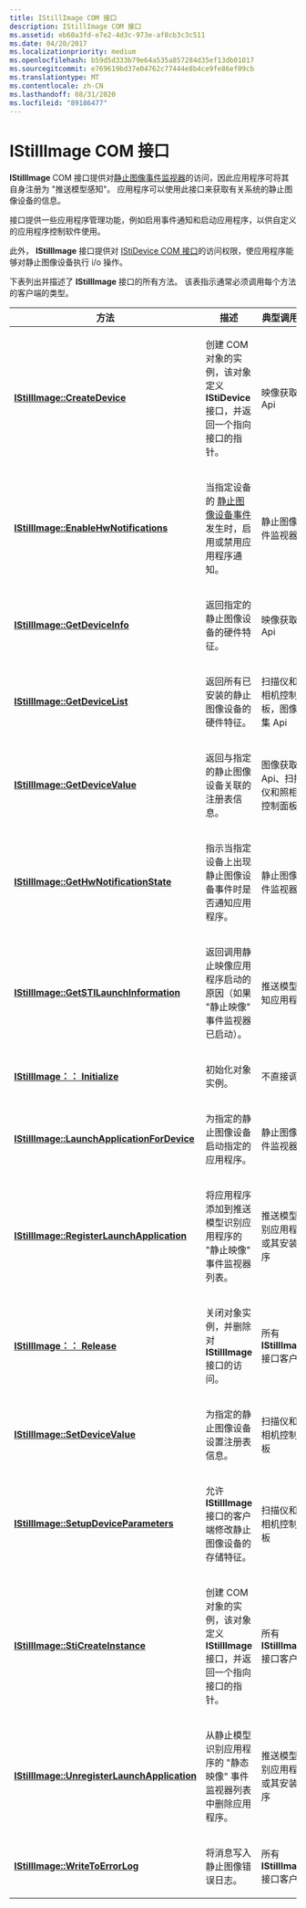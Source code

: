 ```yaml
---
title: IStillImage COM 接口
description: IStillImage COM 接口
ms.assetid: eb60a3fd-e7e2-4d3c-973e-af8cb3c3c511
ms.date: 04/20/2017
ms.localizationpriority: medium
ms.openlocfilehash: b59d5d333b79e64a535a857284d35ef13db01017
ms.sourcegitcommit: e769619bd37e04762c77444e8b4ce9fe86ef09cb
ms.translationtype: MT
ms.contentlocale: zh-CN
ms.lasthandoff: 08/31/2020
ms.locfileid: "89186477"
---
```

# <a name="istillimage-com-interface"></a>IStillImage COM 接口





**IStillImage** COM 接口提供对[静止图像事件监视器](overview-of-sti-components.md#ddk-still-image-event-monitor-si)的访问，因此应用程序可将其自身注册为 "推送模型感知"。 应用程序可以使用此接口来获取有关系统的静止图像设备的信息。

接口提供一些应用程序管理功能，例如启用事件通知和启动应用程序，以供自定义的应用程序控制软件使用。

此外， **IStillImage** 接口提供对 [IStiDevice COM 接口](istidevice-com-interface.md)的访问权限，使应用程序能够对静止图像设备执行 i/o 操作。

下表列出并描述了 **IStillImage** 接口的所有方法。 该表指示通常必须调用每个方法的客户端的类型。

<table>
<colgroup>
<col width="33%" />
<col width="33%" />
<col width="33%" />
</colgroup>
<thead>
<tr class="header">
<th>方法</th>
<th>描述</th>
<th>典型调用方</th>
</tr>
</thead>
<tbody>
<tr class="odd">
<td><p><a href="https://docs.microsoft.com/previous-versions/windows/hardware/drivers/ff543778(v=vs.85)" data-raw-source="[&lt;strong&gt;IStillImage::CreateDevice&lt;/strong&gt;](/previous-versions/windows/hardware/drivers/ff543778(v=vs.85))"><strong>IStillImage::CreateDevice</strong></a></p></td>
<td><p>创建 COM 对象的实例，该对象定义 <strong>IStiDevice</strong> 接口，并返回一个指向接口的指针。</p></td>
<td><p>映像获取 Api</p></td>
</tr>
<tr class="even">
<td><p><a href="https://docs.microsoft.com/previous-versions/windows/hardware/drivers/ff543780(v=vs.85)" data-raw-source="[&lt;strong&gt;IStillImage::EnableHwNotifications&lt;/strong&gt;](/previous-versions/windows/hardware/drivers/ff543780(v=vs.85))"><strong>IStillImage::EnableHwNotifications</strong></a></p></td>
<td><p>当指定设备的 <a href="still-image-device-events.md" data-raw-source="[Still Image Device Events](still-image-device-events.md)">静止图像设备事件</a> 发生时，启用或禁用应用程序通知。</p></td>
<td><p>静止图像事件监视器</p></td>
</tr>
<tr class="odd">
<td><p><a href="https://docs.microsoft.com/previous-versions/windows/hardware/drivers/ff543782(v=vs.85)" data-raw-source="[&lt;strong&gt;IStillImage::GetDeviceInfo&lt;/strong&gt;](/previous-versions/windows/hardware/drivers/ff543782(v=vs.85))"><strong>IStillImage::GetDeviceInfo</strong></a></p></td>
<td><p>返回指定的静止图像设备的硬件特征。</p></td>
<td><p>映像获取 Api</p></td>
</tr>
<tr class="even">
<td><p><a href="https://docs.microsoft.com/previous-versions/windows/hardware/drivers/ff543784(v=vs.85)" data-raw-source="[&lt;strong&gt;IStillImage::GetDeviceList&lt;/strong&gt;](/previous-versions/windows/hardware/drivers/ff543784(v=vs.85))"><strong>IStillImage::GetDeviceList</strong></a></p></td>
<td><p>返回所有已安装的静止图像设备的硬件特征。</p></td>
<td><p>扫描仪和照相机控制面板，图像采集 Api</p></td>
</tr>
<tr class="odd">
<td><p><a href="https://docs.microsoft.com/previous-versions/windows/hardware/drivers/ff543786(v=vs.85)" data-raw-source="[&lt;strong&gt;IStillImage::GetDeviceValue&lt;/strong&gt;](/previous-versions/windows/hardware/drivers/ff543786(v=vs.85))"><strong>IStillImage::GetDeviceValue</strong></a></p></td>
<td><p>返回与指定的静止图像设备关联的注册表信息。</p></td>
<td><p>图像获取 Api、扫描仪和照相机控制面板</p></td>
</tr>
<tr class="even">
<td><p><a href="https://docs.microsoft.com/previous-versions/windows/hardware/drivers/ff543788(v=vs.85)" data-raw-source="[&lt;strong&gt;IStillImage::GetHwNotificationState&lt;/strong&gt;](/previous-versions/windows/hardware/drivers/ff543788(v=vs.85))"><strong>IStillImage::GetHwNotificationState</strong></a></p></td>
<td><p>指示当指定设备上出现静止图像设备事件时是否通知应用程序。</p></td>
<td><p>静止图像事件监视器</p></td>
</tr>
<tr class="odd">
<td><p><a href="https://docs.microsoft.com/previous-versions/windows/hardware/drivers/ff543790(v=vs.85)" data-raw-source="[&lt;strong&gt;IStillImage::GetSTILaunchInformation&lt;/strong&gt;](/previous-versions/windows/hardware/drivers/ff543790(v=vs.85))"><strong>IStillImage::GetSTILaunchInformation</strong></a></p></td>
<td><p>返回调用静止映像应用程序启动的原因（如果 "静止映像" 事件监视器已启动）。</p></td>
<td><p>推送模型感知应用程序</p></td>
</tr>
<tr class="even">
<td><p><a href="https://docs.microsoft.com/previous-versions/windows/hardware/drivers/ff543793(v=vs.85)" data-raw-source="[&lt;strong&gt;IStillImage::Initialize&lt;/strong&gt;](/previous-versions/windows/hardware/drivers/ff543793(v=vs.85))"><strong>IStillImage：： Initialize</strong></a></p></td>
<td><p>初始化对象实例。</p></td>
<td><p>不直接调用</p></td>
</tr>
<tr class="odd">
<td><p><a href="https://docs.microsoft.com/previous-versions/windows/hardware/drivers/ff543796(v=vs.85)" data-raw-source="[&lt;strong&gt;IStillImage::LaunchApplicationForDevice&lt;/strong&gt;](/previous-versions/windows/hardware/drivers/ff543796(v=vs.85))"><strong>IStillImage::LaunchApplicationForDevice</strong></a></p></td>
<td><p>为指定的静止图像设备启动指定的应用程序。</p></td>
<td><p>静止图像事件监视器</p></td>
</tr>
<tr class="even">
<td><p><a href="https://docs.microsoft.com/previous-versions/windows/hardware/drivers/ff543798(v=vs.85)" data-raw-source="[&lt;strong&gt;IStillImage::RegisterLaunchApplication&lt;/strong&gt;](/previous-versions/windows/hardware/drivers/ff543798(v=vs.85))"><strong>IStillImage::RegisterLaunchApplication</strong></a></p></td>
<td><p>将应用程序添加到推送模型识别应用程序的 "静止映像" 事件监视器列表。</p></td>
<td><p>推送模型识别应用程序或其安装程序</p></td>
</tr>
<tr class="odd">
<td><p><a href="https://docs.microsoft.com/previous-versions/windows/hardware/drivers/ff543799(v=vs.85)" data-raw-source="[&lt;strong&gt;IStillImage::Release&lt;/strong&gt;](/previous-versions/windows/hardware/drivers/ff543799(v=vs.85))"><strong>IStillImage：： Release</strong></a></p></td>
<td><p>关闭对象实例，并删除对 <strong>IStillImage</strong> 接口的访问。</p></td>
<td><p>所有 <strong>IStillImage</strong> 接口客户端</p></td>
</tr>
<tr class="even">
<td><p><a href="https://docs.microsoft.com/previous-versions/windows/hardware/drivers/ff543801(v=vs.85)" data-raw-source="[&lt;strong&gt;IStillImage::SetDeviceValue&lt;/strong&gt;](/previous-versions/windows/hardware/drivers/ff543801(v=vs.85))"><strong>IStillImage::SetDeviceValue</strong></a></p></td>
<td><p>为指定的静止图像设备设置注册表信息。</p></td>
<td><p>扫描仪和照相机控制面板</p></td>
</tr>
<tr class="odd">
<td><p><a href="https://docs.microsoft.com/previous-versions/windows/hardware/drivers/ff543803(v=vs.85)" data-raw-source="[&lt;strong&gt;IStillImage::SetupDeviceParameters&lt;/strong&gt;](/previous-versions/windows/hardware/drivers/ff543803(v=vs.85))"><strong>IStillImage::SetupDeviceParameters</strong></a></p></td>
<td><p>允许 <strong>IStillImage</strong> 接口的客户端修改静止图像设备的存储特征。</p></td>
<td><p>扫描仪和照相机控制面板</p></td>
</tr>
<tr class="even">
<td><p><a href="https://docs.microsoft.com/previous-versions/windows/hardware/drivers/ff543804(v=vs.85)" data-raw-source="[&lt;strong&gt;IStillImage::StiCreateInstance&lt;/strong&gt;](/previous-versions/windows/hardware/drivers/ff543804(v=vs.85))"><strong>IStillImage::StiCreateInstance</strong></a></p></td>
<td><p>创建 COM 对象的实例，该对象定义 <strong>IStillImage</strong> 接口，并返回一个指向接口的指针。</p></td>
<td><p>所有 <strong>IStillImage</strong> 接口客户端</p></td>
</tr>
<tr class="odd">
<td><p><a href="https://docs.microsoft.com/previous-versions/windows/hardware/drivers/ff543806(v=vs.85)" data-raw-source="[&lt;strong&gt;IStillImage::UnregisterLaunchApplication&lt;/strong&gt;](/previous-versions/windows/hardware/drivers/ff543806(v=vs.85))"><strong>IStillImage::UnregisterLaunchApplication</strong></a></p></td>
<td><p>从静止模型识别应用程序的 "静态映像" 事件监视器列表中删除应用程序。</p></td>
<td><p>推送模型识别应用程序或其安装程序</p></td>
</tr>
<tr class="even">
<td><p><a href="https://docs.microsoft.com/previous-versions/windows/hardware/drivers/ff543807(v=vs.85)" data-raw-source="[&lt;strong&gt;IStillImage::WriteToErrorLog&lt;/strong&gt;](/previous-versions/windows/hardware/drivers/ff543807(v=vs.85))"><strong>IStillImage::WriteToErrorLog</strong></a></p></td>
<td><p>将消息写入静止图像错误日志。</p></td>
<td><p>所有 <strong>IStillImage</strong> 接口客户端</p></td>
</tr>
</tbody>
</table>

 

 

